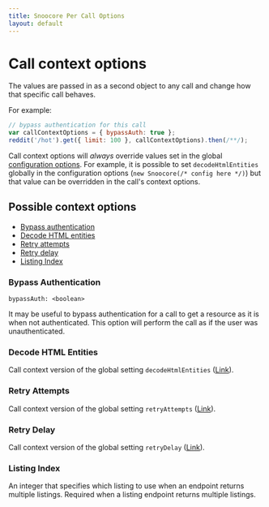 ```yaml
---
title: Snoocore Per Call Options
layout: default
---
```


# Call context options

The values are passed in as a second object to any call and change how that specific call behaves.

For example:

```javascript
// bypass authentication for this call
var callContextOptions = { bypassAuth: true };
reddit('/hot').get({ limit: 100 }, callContextOptions).then(/**/);
```

Call context options will *always* override values set in the global [configuration options](config.html). For example, it is possible to set `decodeHtmlEntities` globally in the configuration options (`new Snoocore(/* config here */)`) but that value can be overridden in the call's context options.


## Possible context options

 - [Bypass authentication](#bypassAuth)
 - [Decode HTML entities](#decodeHtml)
 - [Retry attempts](#retryAttempts)
 - [Retry delay](#retryDelay)
 - [Listing Index](#listingIndex)


<a name="bypassAuth"></a>
### Bypass Authentication

`bypassAuth: <boolean>`

It may be useful to bypass authentication for a call to get a resource as it is when not authenticated. This option will perform the call as if the user was unauthenticated.

<a name="decodeHtml"></a>
### Decode HTML Entities

Call context version of the global setting `decodeHtmlEntities` ([Link](config.html#decodeHtml)).

<a name="retryAttempts"></a>
### Retry Attempts

Call context version of the global setting `retryAttempts` ([Link](config.html#retryAttempts)).

<a name="retryDelay"></a>
### Retry Delay

Call context version of the global setting `retryDelay` ([Link](config.html#retryDelay)).

<a name="listingIndex"></a>
### Listing Index

An integer that specifies which listing to use when an endpoint returns multiple listings. Required when a listing endpoint returns multiple listings.
